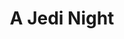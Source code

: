 ---
mission_id: jedinight
editorsChoice:
title: "A Jedi Night"
authors: 
    - "Rey Perez"
date:
filename: "jedinight.zip"
description: "You are Kyle Katarn, who has been chosen to travel back through time with Jan to the Clone Wars. Your mission is retrieve the data tapes which contain The Book of Anger. The Book of Anger is a book that it so influential upon the thoughts of Jedi Knights, that it can literally turn them toward the dark side of the Force."
cover: "jedinight.png"
levelReplaced:	IMPCITY
difficulty: yes
bm:	yes
fme: yes
wax: yes
three_do: yes
voc: yes
gmd: no
vue: no
lfd: no
base: "New level built using the original Coruscant mission" 
editors: "Dark Forces Level Editor 0.91"

---
